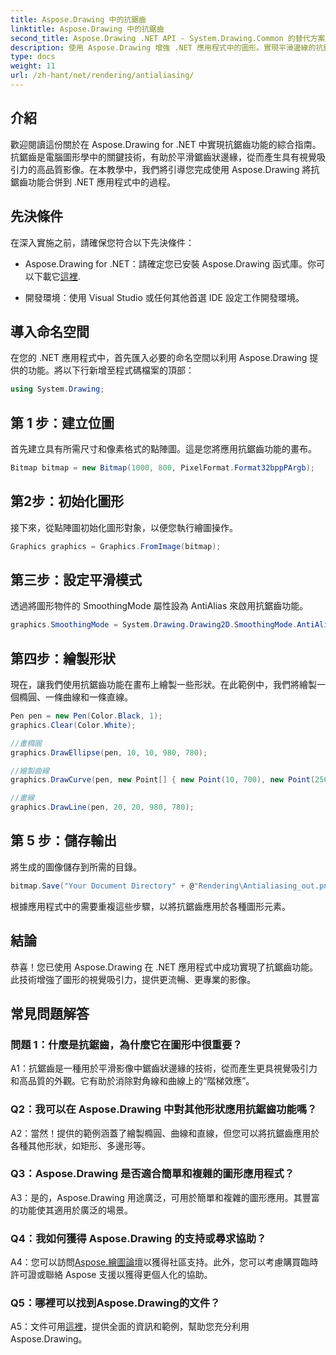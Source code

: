 ```yaml
---
title: Aspose.Drawing 中的抗鋸齒
linktitle: Aspose.Drawing 中的抗鋸齒
second_title: Aspose.Drawing .NET API - System.Drawing.Common 的替代方案
description: 使用 Aspose.Drawing 增強 .NET 應用程式中的圖形。實現平滑邊緣的抗鋸齒。請遵循我們的逐步指南。
type: docs
weight: 11
url: /zh-hant/net/rendering/antialiasing/
---
```

## 介紹

歡迎閱讀這份關於在 Aspose.Drawing for .NET 中實現抗鋸齒功能的綜合指南。抗鋸齒是電腦圖形學中的關鍵技術，有助於平滑鋸齒狀邊緣，從而產生具有視覺吸引力的高品質影像。在本教學中，我們將引導您完成使用 Aspose.Drawing 將抗鋸齒功能合併到 .NET 應用程式中的過程。

## 先決條件

在深入實施之前，請確保您符合以下先決條件：

-  Aspose.Drawing for .NET：請確定您已安裝 Aspose.Drawing 函式庫。你可以下載它[這裡](https://releases.aspose.com/drawing/net/).

- 開發環境：使用 Visual Studio 或任何其他首選 IDE 設定工作開發環境。

## 導入命名空間

在您的 .NET 應用程式中，首先匯入必要的命名空間以利用 Aspose.Drawing 提供的功能。將以下行新增至程式碼檔案的頂部：

```csharp
using System.Drawing;
```

## 第 1 步：建立位圖

首先建立具有所需尺寸和像素格式的點陣圖。這是您將應用抗鋸齒功能的畫布。

```csharp
Bitmap bitmap = new Bitmap(1000, 800, PixelFormat.Format32bppPArgb);
```

## 第2步：初始化圖形

接下來，從點陣圖初始化圖形對象，以便您執行繪圖操作。

```csharp
Graphics graphics = Graphics.FromImage(bitmap);
```

## 第三步：設定平滑模式

透過將圖形物件的 SmoothingMode 屬性設為 AntiAlias 來啟用抗鋸齒功能。

```csharp
graphics.SmoothingMode = System.Drawing.Drawing2D.SmoothingMode.AntiAlias;
```

## 第四步：繪製形狀

現在，讓我們使用抗鋸齒功能在畫布上繪製一些形狀。在此範例中，我們將繪製一個橢圓、一條曲線和一條直線。

```csharp
Pen pen = new Pen(Color.Black, 1);
graphics.Clear(Color.White);

//畫橢圓
graphics.DrawEllipse(pen, 10, 10, 980, 780);

//繪製曲線
graphics.DrawCurve(pen, new Point[] { new Point(10, 700), new Point(250, 500), new Point(500, 10), new Point(750, 500), new Point(990, 700) });

//畫線
graphics.DrawLine(pen, 20, 20, 980, 780);
```

## 第 5 步：儲存輸出

將生成的圖像儲存到所需的目錄。

```csharp
bitmap.Save("Your Document Directory" + @"Rendering\Antialiasing_out.png");
```

根據應用程式中的需要重複這些步驟，以將抗鋸齒應用於各種圖形元素。

## 結論

恭喜！您已使用 Aspose.Drawing 在 .NET 應用程式中成功實現了抗鋸齒功能。此技術增強了圖形的視覺吸引力，提供更流暢、更專業的影像。

## 常見問題解答

### 問題 1：什麼是抗鋸齒，為什麼它在圖形中很重要？

A1：抗鋸齒是一種用於平滑影像中鋸齒狀邊緣的技術，從而產生更具視覺吸引力和高品質的外觀。它有助於消除對角線和曲線上的“階梯效應”。

### Q2：我可以在 Aspose.Drawing 中對其他形狀應用抗鋸齒功能嗎？

A2：當然！提供的範例涵蓋了繪製橢圓、曲線和直線，但您可以將抗鋸齒應用於各種其他形狀，如矩形、多邊形等。

### Q3：Aspose.Drawing 是否適合簡單和複雜的圖形應用程式？

A3：是的，Aspose.Drawing 用途廣泛，可用於簡單和複雜的圖形應用。其豐富的功能使其適用於廣泛的場景。

### Q4：我如何獲得 Aspose.Drawing 的支持或尋求協助？

 A4：您可以訪問[Aspose.繪圖論壇](https://forum.aspose.com/c/diagram/17)以獲得社區支持。此外，您可以考慮購買臨時許可證或聯絡 Aspose 支援以獲得更個人化的協助。

### Q5：哪裡可以找到Aspose.Drawing的文件？

 A5：文件可用[這裡](https://reference.aspose.com/drawing/net/)，提供全面的資訊和範例，幫助您充分利用 Aspose.Drawing。